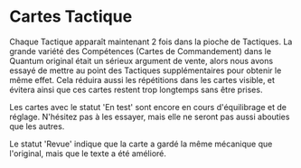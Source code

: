 # Cartes Tactique

Chaque Tactique apparaît maintenant 2 fois dans la pioche de Tactiques. La grande variété des Compétences (Cartes de Commandement) dans le Quantum original était un sérieux argument de vente, alors nous avons essayé de mettre au point des Tactiques supplémentaires pour obtenir le même effet. Cela réduira aussi les répétitions dans les cartes visible, et évitera ainsi que ces cartes restent trop longtemps sans être prises.


Les cartes avec le statut 'En test' sont encore en cours d'équilibrage et de réglage. N'hésitez pas à les essayer, mais elle ne seront pas aussi abouties que les autres.

Le statut 'Revue' indique que la carte a gardé la même mécanique que l'original, mais que le texte a été amélioré.